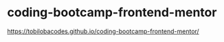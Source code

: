 # coding-bootcamp-frontend-mentor

https://tobilobacodes.github.io/coding-bootcamp-frontend-mentor/
